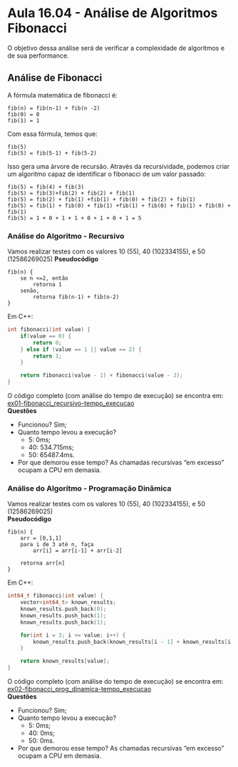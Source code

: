 # Aula 16.04 - Análise de Algoritmos Fibonacci
O objetivo dessa análise será de verificar a complexidade de algoritmos e de sua performance.

## Análise de Fibonacci
A fórmula matemática de fibonacci é:
```
fib(n) = fib(n-1) + fib(n -2)
fib(0) = 0
fib(1) = 1
```
Com essa fórmula, temos que:
```
fib(5)
fib(5) = fib(5-1) + fib(5-2)
```
Isso gera uma árvore de recursão. Através da recursividade, podemos criar um algoritmo capaz de identificar o fibonacci de um valor passado:
```
fib(5) = fib(4) + fib(3)
fib(5) = fib(3)+fib(2) + fib(2) + fib(1)
fib(5) = fib(2) + fib(1) +fib(1) + fib(0) + fib(2) + fib(1)
fib(5) = fib(1) + fib(0) + fib(1) +fib(1) + fib(0) + fib(1) + fib(0) + fib(1)
fib(5) = 1 + 0 + 1 + 1 + 0 + 1 + 0 + 1 = 5
```
### Análise do Algoritmo - Recursivo
Vamos realizar testes com os valores 10 (55), 40 (102334155), e 50 (12586269025) 
**Pseudocódigo**
```
fib(n) {
	se n <=2, então
		retorna 1
	senão, 
		retorna fib(n-1) + fib(n-2)
}
```
Em C++: 
```c++
int fibonacci(int value) {
    if(value == 0) {
        return 0;
    } else if (value == 1 || value == 2) {
        return 1;
    }

    return fibonacci(value - 1) + fibonacci(value - 2);
}
```
O código completo (com análise do tempo de execução) se encontra em: [ex01-fibonacci_recursivo-tempo_execucao](./ex01-fibonacci_recursivo-tempo_execucao.cpp)  
**Questões**
* Funcionou? Sim;
* Quanto tempo levou a execução? 
  * 5: 0ms;
  * 40: 534.715ms;
  * 50: 65487.4ms.
* Por que demorou esse tempo? As chamadas recursivas “em excesso” ocupam a CPU em demasia.

### Análise do Algoritmo - Programação Dinâmica
Vamos realizar testes com os valores 10 (55), 40 (102334155), e 50 (12586269025)  
**Pseudocódigo**
```
fib(n) {
	arr = [0,1,1]
	para i de 3 até n, faça
		arr[i] = arr[i-1] + arr[i-2]
	
	retorna arr[n]
}
```
Em C++:
```c++
int64_t fibonacci(int value) {
    vector<int64_t> known_results;
    known_results.push_back(0);
    known_results.push_back(1);
    known_results.push_back(1);

    for(int i = 3; i <= value; i++) {
        known_results.push_back(known_results[i - 1] + known_results[i - 2]);
    }

    return known_results[value];
}
```
O código completo (com análise do tempo de execução) se encontra em: [ex02-fibonacci_prog_dinamica-tempo_execucao](./ex02-fibonacci_prog_dinamica-tempo_execucao.cpp)  
**Questões**
* Funcionou? Sim;
* Quanto tempo levou a execução? 
  * 5: 0ms;
  * 40: 0ms;
  * 50: 0ms.
* Por que demorou esse tempo? As chamadas recursivas “em excesso” ocupam a CPU em demasia.